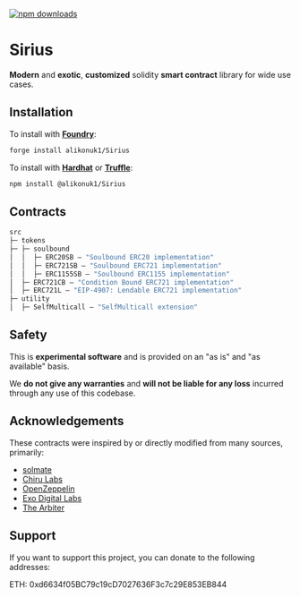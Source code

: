 [![npm downloads](https://img.shields.io/npm/dt/@alikonuk/sirius)](https://img.shields.io/npm/dt/@alikonuk/sirius)

# Sirius

**Modern** and **exotic**, **customized** solidity **smart contract** library for wide use cases.

## Installation

To install with [**Foundry**](https://github.com/gakonst/foundry):

```sh
forge install alikonuk1/Sirius
```

To install with [**Hardhat**](https://github.com/nomiclabs/hardhat) or [**Truffle**](https://github.com/trufflesuite/truffle):

```sh
npm install @alikonuk1/Sirius
```

## Contracts

```ml
src
├─ tokens
├─ ├─ soulbound
│  │  ├─ ERC20SB — "Soulbound ERC20 implementation"
│  │  ├─ ERC721SB — "Soulbound ERC721 implementation"
│  │  ├─ ERC1155SB — "Soulbound ERC1155 implementation"
│  ├─ ERC721CB — "Condition Bound ERC721 implementation"
│  ├─ ERC721L — "EIP-4907: Lendable ERC721 implementation"
├─ utility
│  ├─ SelfMulticall — "SelfMulticall extension"
```

## Safety

This is **experimental software** and is provided on an "as is" and "as available" basis.

We **do not give any warranties** and **will not be liable for any loss** incurred through any use of this codebase.

## Acknowledgements

These contracts were inspired by or directly modified from many sources, primarily:

- [solmate](https://github.com/Rari-Capital/solmate)
- [Chiru Labs](https://github.com/chiru-labs/ERC721A)
- [OpenZeppelin](https://github.com/OpenZeppelin/openzeppelin-contracts)
- [Exo Digital Labs](https://github.com/exo-digital-labs/ERC721R)
- [The Arbiter](https://github.com/The-Arbiter/Condition-Bound-Tokens)

## Support

If you want to support this project, you can donate to the following addresses:

ETH: 0xd6634f05BC79c19cD7027636F3c7c29E853EB844
